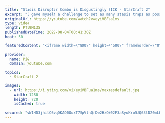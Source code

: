 ```yaml
---
title: "Stasis Disruptor Combo is Disgustingly SICK - StarCraft 2"
excerpt: "I gave myself a challenge to set as many stasis traps as possible. Did not expect to accidentally do another challenge while I did this haha DISRUPTOR BALLS FOR THE WIN! -- 🐷 Second Channel for Learning StarCraft 2: https://www.youtube.com/c/PiGRandom 🐷 Third Channel for Daily Pro Casts: https://www.youtube.com/c/PiGCasts"
originalUrl: https://youtube.com/watch?v=eyiVBFua1ms
type: video
length: PT19M13S
publishedDateTime: 2022-08-04T00:41:30Z
heat: 50

featuredContent: "<iframe width=\"800\" height=\"500\" frameborder=\"0\" src=\"https://www.youtube.com/embed/eyiVBFua1ms\" allow=\"accelerometer; autoplay; encrypted-media; gyroscope; picture-in-picture\" allowfullscreen></iframe>"

provider:
  name: PiG
  domain: youtube.com

topics:
  - StarCraft 2

images:
  - url: https://i.ytimg.com/vi/eyiVBFua1ms/maxresdefault.jpg
    width: 1280
    height: 720
    isCached: true

secured: "wW1HD3jhitQ5wqDKAQ0OuxT7SpVlnQrDw2HzQY02F3aSyuKro5JQ63lD20mLWfpBYMJoeTaMc4lL8Ykk8+W6hCkrW9pTibO2Y1tfxdduyQFJ1+/d2IcmDhUEaUjhkVHYc1l9kRFd40dfh9tiaqIwVrDFOdyY25Iyc/cp+MvIJHEDWjl+kse6eKQLBXoA9FHaFWIEq4DQGKNJkcT7uW6JnVIq8p/yNfFiKj6/aqR2IKYU3T+n++bybhYsri4jsoUJ2R9LlwdjkAoJe4VJIz2jdqKh2zljQRw6DWsgVcv8XUjRTiPtMKUl8FkXwVDijXFxxvmU8HOJYXapuJqGUFPTGQHt2UyYi7tPbmSQ62Fp01bW/Cu8JVadsx4YwxSKY774+rFEIxX8SQv8O+SBP5cY+iz0k29qRXqIrDrSQPVW7MY=;NdBaYOygPiMYlKqvNEyHQA=="
---
```


